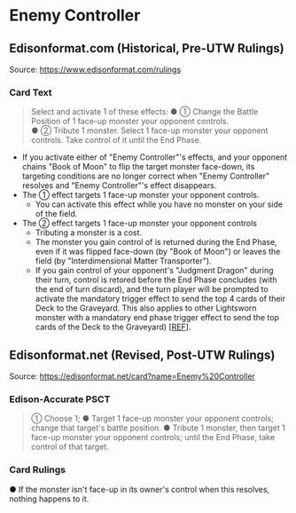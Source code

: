 # Enemy Controller

## Edisonformat.com (Historical, Pre-UTW Rulings)

Source: https://www.edisonformat.com/rulings

### Card Text

> Select and activate 1 of these effects:
● ① Change the Battle Position of 1 face-up monster your opponent controls.  
● ② Tribute 1 monster. Select 1 face-up monster your opponent controls. Take control of it until the End Phase.

*   If you activate either of "Enemy Controller"'s effects, and your opponent chains "Book of Moon" to flip the target monster face-down, its targeting conditions are no longer correct when "Enemy Controller" resolves and "Enemy Controller"'s effect disappears.
*   The ① effect targets 1 face-up monster your opponent controls.
    *   You can activate this effect while you have no monster on your side of the field.
*   The ② effect targets 1 face-up monster your opponent controls
    *   Tributing a monster is a cost.
    *   The monster you gain control of is returned during the End Phase, even if it was flipped face-down (by "Book of Moon") or leaves the field (by "Interdimensional Matter Transporter").
    *   If you gain control of your opponent's "Judgment Dragon" during their turn, control is retored before the End Phase concludes (with the end of turn discard), and the turn player will be prompted to activate the mandatory trigger effect to send the top 4 cards of their Deck to the Graveyard. This also applies to other Lightsworn monster with a mandatory end phase trigger effect to send the top cards of the Deck to the Graveyard) \[[REF](http://duelistgroundz.com/index.php?/topic/85182-judgment-dragon-and-enemy-controller/)\].

## Edisonformat.net (Revised, Post-UTW Rulings)

Source: https://edisonformat.net/card?name=Enemy%20Controller

### Edison-Accurate PSCT

> ① Choose 1; ● Target 1 face-up monster your opponent controls; change that target's battle position.
> ● Tribute 1 monster, then target 1 face-up monster your opponent controls; until the End Phase, take control of that target.

### Card Rulings

● If the monster isn't face-up in its owner's control when this resolves, nothing happens to it.
            